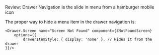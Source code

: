 
Review: Drawer Navigation is the slide in menu from a hamburger mobile icon

The proper way to hide a menu item in the drawer navigation is:
```
<Drawer.Screen name="Screen Not Found" component={ZNotFoundScreen} 
	options={{
		drawerItemStyle: { display: 'none' }, // Hides it from the drawer
}}/>
```